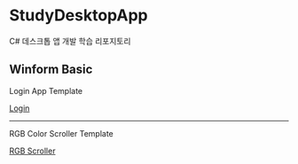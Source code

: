 # StudyDesktopApp
C# 데스크톱 앱 개발 학습 리포지토리

## Winform Basic

Login App Template

[Login](https://github.com/vustkdgus/StudyDesktopApp/blob/main/image/Login.png)

<hr>

RGB Color Scroller Template

[RGB Scroller](https://github.com/vustkdgus/StudyDesktopApp/blob/main/image/RGB%20Color%20Scroller.png)
